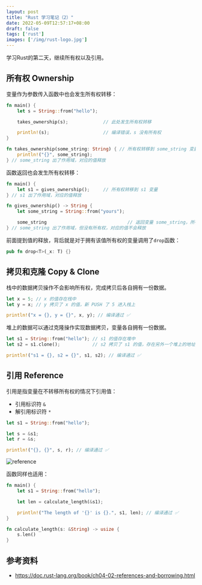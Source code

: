 ```yaml
---
layout: post
title: "Rust 学习笔记（2）"
date: 2022-05-09T12:57:17+08:00
draft: false
tags: ['rust']
images: ['/img/rust-logo.jpg']
---
```


学习Rust的第二天，继续所有权以及引用。
<!--more-->

## 所有权 Ownership

变量作为参数传入函数中也会发生所有权转移：
```rust
fn main() {
    let s = String::from("hello");

    takes_ownership(s);             // 此处发生所有权转移

    println!(s);                    // 编译错误，s 没有所有权
} 

fn takes_ownership(some_string: String) { // 所有权转移到 some_string 变量
    println!("{}", some_string);
} // some_string 出了作用域，对应的值释放
```

函数返回也会发生所有权转移：
```rust
fn main() {
    let s1 = gives_ownership();     // 所有权转移到 s1 变量 
} // s1 出了作用域，对应的值释放

fn gives_ownership() -> String {             
    let some_string = String::from("yours");

    some_string                              // 返回变量 some_string，所有权转移出函数
} // some_string 出了作用域，但没有所有权，对应的值不会释放
```

前面提到值的释放，背后就是对于拥有该值所有权的变量调用了`drop`函数：
```rust
pub fn drop<T>(_x: T) {}
```

## 拷贝和克隆 Copy & Clone

栈中的数据拷贝操作不会影响所有权，完成拷贝后各自拥有一份数据。
```rust
let x = 5; // x 的值存在栈中
let y = x; // y 拷贝了 x 的值，新 PUSH 了 5 进入栈上

println!("x = {}, y = {}", x, y); // 编译通过 ✅
```

堆上的数据可以通过克隆操作实现数据拷贝，变量各自拥有一份数据。
```rust
let s1 = String::from("hello"); // s1 的值存在堆中
let s2 = s1.clone();            // s2 拷贝了 s1 的值，存在另外一个堆上的地址

println!("s1 = {}, s2 = {}", s1, s2); // 编译通过 ✅
```

## 引用 Reference

引用是指变量在不转移所有权的情况下引用值：
* 引用标识符 `&`
* 解引用标识符 `*`

```rust
let s1 = String::from("hello");

let s = &s1;
let r = &s;

println!("{}, {}", s, r); // 编译通过 ✅
```    

![reference](/img/rust_reference.png)

函数同样也适用：
```rust
fn main() {
    let s1 = String::from("hello");

    let len = calculate_length(&s1);

    println!("The length of '{}' is {}.", s1, len); // 编译通过 ✅
}

fn calculate_length(s: &String) -> usize {
    s.len()
}
```

## 参考资料
* https://doc.rust-lang.org/book/ch04-02-references-and-borrowing.html

